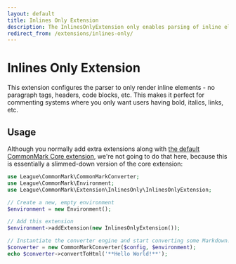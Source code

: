 ```yaml
---
layout: default
title: Inlines Only Extension
description: The InlinesOnlyExtension only enables parsing of inline elements
redirect_from: /extensions/inlines-only/
---
```


# Inlines Only Extension

This extension configures the parser to only render inline elements - no paragraph tags, headers, code blocks, etc.  This makes it perfect for commenting systems where you only want users having bold, italics, links, etc.

## Usage

Although you normally add extra extensions along with [the default CommonMark Core extension](/1.4/extensions/commonmark/), we're not going to do that here, because this is essentially a slimmed-down version of the core extension:

```php
use League\CommonMark\CommonMarkConverter;
use League\CommonMark\Environment;
use League\CommonMark\Extension\InlinesOnly\InlinesOnlyExtension;

// Create a new, empty environment
$environment = new Environment();

// Add this extension
$environment->addExtension(new InlinesOnlyExtension());

// Instantiate the converter engine and start converting some Markdown!
$converter = new CommonMarkConverter($config, $environment);
echo $converter->convertToHtml('**Hello World!**');
```
